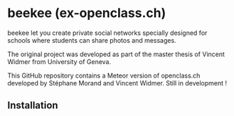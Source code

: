 # beekee (ex-openclass.ch)

beekee let you create private social networks specially designed for schools where students can share photos and messages.

The original project was developed as part of the master thesis of Vincent Widmer from University of Geneva.

This GitHub repository contains a Meteor version of openclass.ch developed by Stéphane Morand and Vincent Widmer. Still in development !

Installation
------------
